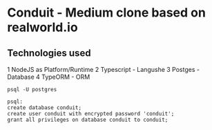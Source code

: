 # Conduit - Medium clone based on realworld.io

## Technologies used

1 NodeJS as Platform/Runtime
2 Typescript - Langushe
3 Postges - Database
4 TypeORM - ORM

```Postgres setup
psql -U postgres

psql:
create database conduit;
create user conduit with encrypted password 'conduit';
grant all privileges on database conduit to conduit;
```